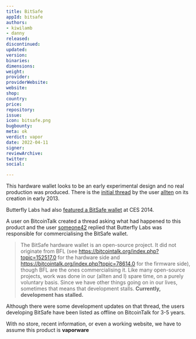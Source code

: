 ```yaml
---
title: BitSafe
appId: bitsafe
authors:
- kiwilamb
- danny
released: 
discontinued: 
updated: 
version: 
binaries: 
dimensions: 
weight: 
provider: 
providerWebsite: 
website: 
shop: 
country: 
price: 
repository: 
issue: 
icon: bitsafe.png
bugbounty: 
meta: ok
verdict: vapor
date: 2022-04-11
signer: 
reviewArchive: 
twitter: 
social: 

---
```


This hardware wallet looks to be an early experimental design and no real production was produced.
There is the [initial thread](https://bitcointalk.org/index.php?topic=152517.0) by the user [allten](https://bitcointalk.org/index.php?action=profile;u=29418) on its creation in early 2013.

Butterfly Labs had also [featured a BitSafe wallet](https://www.youtube.com/watch?v=QA9IUzWbjD0) at CES 2014. 

A user on BitcoinTalk created a thread asking what had happened to this product and the user [someone42](https://bitcointalk.org/index.php?topic=307982.msg3304325#msg3304325) replied that Butterfly Labs was responsible for commercialising the BitSafe wallet.

> The BitSafe hardware wallet is an open-source project. It did not originate from BFL (see https://bitcointalk.org/index.php?topic=152517.0 for the hardware side and https://bitcointalk.org/index.php?topic=78614.0 for the firmware side), though BFL are the ones commercialising it. Like many open-source projects, work was done in our (allten and I) spare time, on a purely voluntary basis. Since we have other things going on in our lives, sometimes that means that development stalls. **Currently, development has stalled.**

Although there were some development updates on that thread, the users developing BitSafe have been listed as offline on BitcoinTalk for 3-5 years.

With no store, recent information, or even a working website, we have to assume this product is **vaporware**